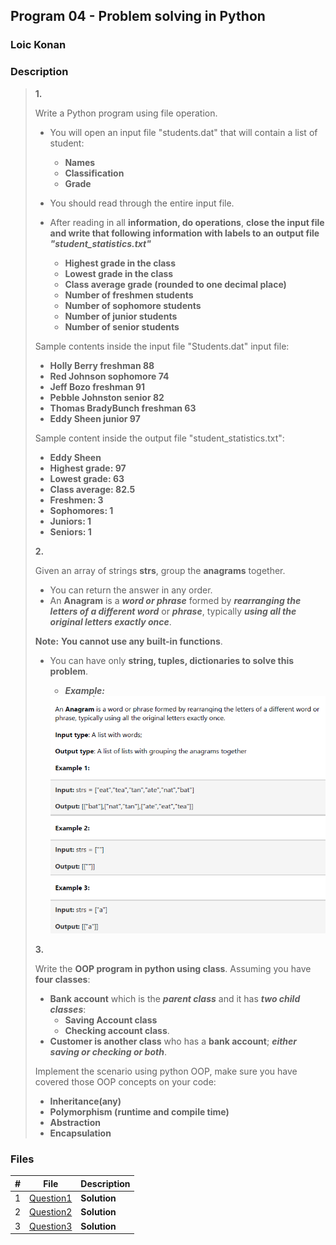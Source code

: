 ## Program 04 - Problem solving in Python

### Loic Konan

### Description

>
> **1.**
>
> Write a Python program using file operation.
>
> - You will open an input file "students.dat" that will contain a list of student:
>   - **Names**
>   - **Classification**
>   - **Grade**
>
> - You should read through the entire input file.
> - After reading in all **information, do operations**, **close the input file and write that following information with labels to an output file _"student_statistics.txt"_**
>
>   - **Highest grade in the class**
>   - **Lowest grade in the class**
>   - **Class average grade (rounded to one decimal place)**
>   - **Number of freshmen students**
>   - **Number of sophomore students**
>   - **Number of junior students**
>   - **Number of senior students**
>
> Sample contents inside the input file "Students.dat" input file:
>
> - **Holly Berry freshman 88**
> - **Red Johnson sophomore 74**
> - **Jeff Bozo freshman 91**
> - **Pebble Johnston senior 82**
> - **Thomas BradyBunch freshman 63**
> - **Eddy Sheen junior 97**
>
> Sample content inside the output file "student_statistics.txt":
>
> - **Eddy Sheen**
> - **Highest grade: 97**
> - **Lowest grade: 63**
> - **Class average: 82.5**
> - **Freshmen: 3**
> - **Sophomores: 1**
> - **Juniors: 1**
> - **Seniors: 1**
>
>
> **2.**
>
> Given an array of strings **strs**, group the **anagrams** together.
>
> - You can return the answer in any order.
> - An **Anagram** is a **_word or phrase_** formed by **_rearranging the letters of a different word_** or
> **_phrase_**, typically **_using all the original letters exactly once_**.
>
> **Note:** **You cannot use any built-in functions**.
>
> - You can have only **string, tuples, dictionaries to solve this problem**.
>   - **_Example:_**
>
>   <img src = "pic.png">
>
>
> **3.**
>
> Write the **OOP program in python using class**. Assuming you have **four classes**:
>
> - **Bank account** which is the **_parent class_** and it has _**two child classes**_:
>   - **Saving Account class**
>   - **Checking account class**.
> - **Customer is another class** who has a **bank account**; **_either saving or checking or both_**.
>
> Implement the scenario using python OOP, make sure you have covered those OOP concepts on your code:
>
> - **Inheritance(any)**
> - **Polymorphism (runtime and compile time)**
> - **Abstraction**
> - **Encapsulation**
>
>
### Files

|   #   | File                     | Description  |
| :---: | ------------------------ | ------------ |
|   1   | [Question1](./Question1) | **Solution** |
|   2   | [Question2](./Question2) | **Solution** |
|   3   | [Question3](./Question3) | **Solution** |
